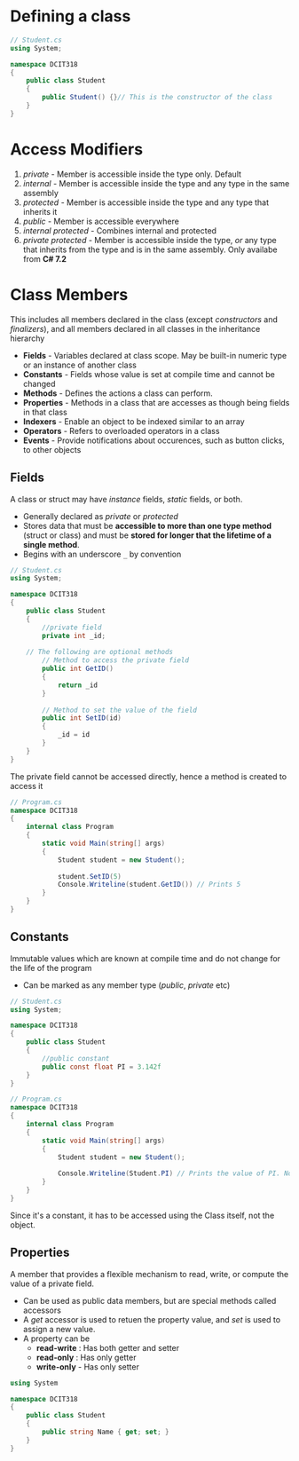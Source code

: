 # Defining a class
```csharp
// Student.cs
using System;

namespace DCIT318
{
	public class Student
	{
		public Student() {}// This is the constructor of the class
	}
}
```

# Access Modifiers
1. *private* - Member is accessible inside the type only. Default
2. *internal* - Member is accessible inside the type and any type in the same assembly
3. *protected* - Member is accessible inside the type and any type that inherits it
4. *public* - Member is accessible everywhere
5. *internal protected* - Combines internal and protected
6. *private protected* - Member is accessible inside the type, *or* any type that inherits from the type and is in the same assembly. Only availabe from **C# 7.2**

# Class Members
This includes all members declared in the class (except *constructors* and *finalizers*), and all members declared in all classes in the inheritance hierarchy
- **Fields** - Variables declared at class scope. May be built-in numeric type or an instance of another class
- **Constants** - Fields whose value is set at compile time and cannot be changed
- **Methods** - Defines the actions a class can perform.
- **Properties** - Methods in a class that are accesses as though being fields in that class
- **Indexers** - Enable an object to be indexed similar to an array
- **Operators** - Refers to overloaded operators in a class
- **Events** - Provide notifications about occurences, such as button clicks, to other objects

## Fields
A class or struct may have *instance* fields, *static* fields, or both.
- Generally declared as *private* or *protected*
- Stores data that must be **accessible to more than one type method** (struct or class) and must be **stored for longer that the lifetime of a single method**.
- Begins with an underscore `_` by convention 
```csharp
// Student.cs
using System;

namespace DCIT318
{
	public class Student
	{
		//private field
		private int _id;
		
	// The following are optional methods
		// Method to access the private field
		public int GetID()
		{
			return _id
		}
		
		// Method to set the value of the field
		public int SetID(id)
		{
			_id = id
		}
	}
}
```
The private field cannot be accessed directly, hence a method is created to access it

```csharp
// Program.cs
namespace DCIT318
{
	internal class Program
	{
		static void Main(string[] args)
		{
			Student student = new Student();
			
			student.SetID(5)
			Console.Writeline(student.GetID()) // Prints 5
		}
	}
}
```

## Constants
Immutable values which are known at compile time and do not change for the life of the program
- Can be marked as any member type (*public*, *private* etc)
```csharp
// Student.cs
using System;

namespace DCIT318
{
	public class Student
	{
		//public constant
		public const float PI = 3.142f
	}
}
```

```csharp
// Program.cs
namespace DCIT318
{
	internal class Program
	{
		static void Main(string[] args)
		{
			Student student = new Student();
			
			Console.Writeline(Student.PI) // Prints the value of PI. Note the difference in 'Student'
		}
	}
}
```
Since it's a constant, it has to be accessed using the Class itself, not the object.

## Properties
A member that provides a flexible mechanism to read, write, or compute the value of a private field.
- Can be used as public data members, but are special methods called accessors
- A *get* accessor is used to retuen the property value, and *set* is used to assign a new value.
- A property can be
	- **read-write** : Has both getter and setter
	- **read-only** : Has only getter
	- **write-only** - Has only setter
```csharp
using System

namespace DCIT318
{
	public class Student
	{
		public string Name { get; set; }
	}
}
```